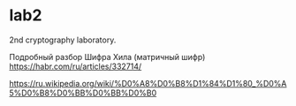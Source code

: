 # lab2

2nd cryptography laboratory.

Подробный разбор Шифра Хила (матричный шифр)
https://habr.com/ru/articles/332714/

https://ru.wikipedia.org/wiki/%D0%A8%D0%B8%D1%84%D1%80_%D0%A5%D0%B8%D0%BB%D0%BB%D0%B0

